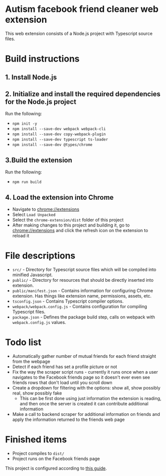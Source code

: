 # Autism facebook friend cleaner web extension
This web extension consists of a Node.js project with Typescript source files.

# Build instructions

## 1. Install Node.js

## 2. Initialize and install the required dependencies for the Node.js project
Run the following:
- `npm init -y`
- `npm install --save-dev webpack webpack-cli`
- `npm install --save-dev copy-webpack-plugin`
- `npm install --save-dev typescript ts-loader`
- `npm install --save-dev @types/chrome`

## 3.Build the extension
Run the following:
- `npm run build`

## 4. Load the extension into Chrome
- Navigate to [chrome://extensions]()
- Select `Load Unpacked`
- Select the `chrome-extension/dist` folder of this project
- After making changes to this project and building it, go to [chrome://extensions]() and click the refresh icon on the extension to reload it

# File descriptions
- `src/` - Directory for Typescript source files which will be compiled into minified Javascript.
- `public/` - Directory for resources that should be directly inserted into extension.
- `public/manifest.json` - Contains information for configuring Chrome extension. Has things like extension name, permissions, assets, etc.
- `tsconfig.json` - Contains Typescript compiler options.
- `webpack/webpack.config.js` - Contains configuration for compiling Typescript files.
- `package.json` - Defines the package build step, calls on webpack with `webpack.config.js` values.

# Todo list
- Automatically gather number of mutual friends for each friend straight from the webpage
- Detect if each friend has set a profile picture or not
- Fix the way the scraper script runs - currently it runs once when a user navigates to the Facebook friends page so it doesn't ever even see friends rows that don't load until you scroll down
- Create a dropdown for filtering with the options: show all, show possibly real, show possibly fake
  - This can be first done using just information the extension is reading, and then once the server is created it can contribute additional information
- Make a call to backend scraper for additional information on friends and apply the information returned to the friends web page

# Finished items
- Project compiles to `dist/`
- Project runs on the Facebook friends page

This project is configured according to [this guide](https://betterprogramming.pub/creating-chrome-extensions-with-typescript-914873467b65).
